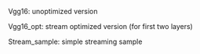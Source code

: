 Vgg16: unoptimized version

Vgg16_opt: stream optimized version (for first two layers)

Stream_sample: simple streaming sample
